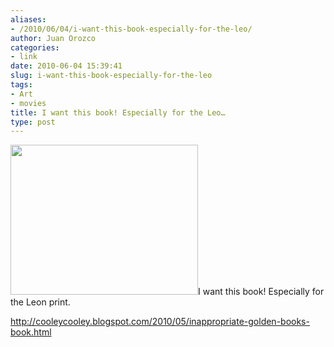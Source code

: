 ```yaml
---
aliases:
- /2010/06/04/i-want-this-book-especially-for-the-leo/
author: Juan Orozco
categories:
- link
date: 2010-06-04 15:39:41
slug: i-want-this-book-especially-for-the-leo
tags:
- Art
- movies
title: I want this book! Especially for the Leo…
type: post
---
```


[<img src="https://i1.wp.com/iam.juano.info/files/2010/06/GoldenBookProfessional-300x240.jpg?resize=300%2C240" alt="" title="Leon The Professional" width="300" height="240" class="alignleft size-medium wp-image-2040" data-recalc-dims="1" />][1]I want this book! Especially for the Leon print.

http://cooleycooley.blogspot.com/2010/05/inappropriate-golden-books-book.html

[1]: http://cooleycooley.blogspot.com/
